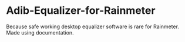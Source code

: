 # Adib-Equalizer-for-Rainmeter
Because safe working desktop equalizer software is rare for Rainmeter. Made using documentation.
